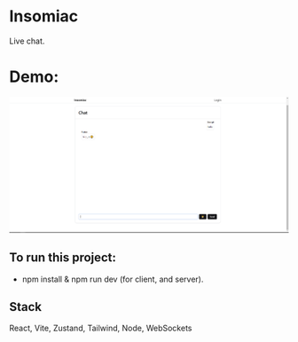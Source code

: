 # Insomiac
Live chat.

# Demo:

![DEMO](image-1.png)

## To run this project:

- npm install & npm run dev (for client, and server).

## Stack

React, Vite, Zustand, Tailwind, Node, WebSockets


